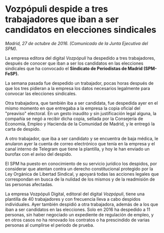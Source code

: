 # Vozpópuli despide a tres trabajadores que iban a ser candidatos en elecciones sindicales

*Madrid, 27 de octubre de 2016. (Comunicado de la Junta Ejecutiva del SPM).*

La empresa editora del digital *Vozpópuli* ha despedido a tres trabajadores, después de conocer que iban a ser los candidatos en las elecciones sindicales que ha convocado el **Sindicato de Periodistas de Madrid (SPM-FeSP).**

La semana pasada fue despedido un trabajador, pocas horas después de que los tres pidieran a la empresa los datos necesarios legalmente para convocar las elecciones sindicales.

Otra trabajadora, que también iba a ser candidata, fue despedida ayer en el mismo momento en que entregaba a la empresa la copia oficial del "preaviso" electoral. En un gesto inaudito y sin justificación legal alguna, la compañía se negó a recibir dicha copia, sellada por la Consejería de Economía, Empleo y Hacienda de la Comunidad de Madrid, y le entregó la carta de despido.

A otro trabajador, que iba a ser candidato y se encuentra de baja médica, le anularon ayer la cuenta de correo electrónico que tenía en la empresa y el canal interno de Telegram que tiene la plantilla, y hoy le han enviado un burofax con el aviso del despido.

El SPM ha puesto en conocimiento de su servicio jurídico los despidos, por considerar que atentan contra un derecho constitucional protegido por la Ley Orgánica de Libertad Sindical, y apoyará todas las acciones legales que correspondan en busca de la nulidad de los mismos y de la readmisión de las personas afectadas.

La empresa Vozpópuli Digital, editoral del digital *Vozpópuli*, tiene una plantilla de 40 trabajadores y con frecuencia lleva a cabo despidos individuales. Ayer también despidió a otra trabajadora, además de a los que iban a ser candidatos en las elecciones. Solo en 2016 ha despedido a 11 personas, sin haber negociado un expediente de regulación de empleo, y en otros casos no ha renovado los contratos o ha prescindido de varias personas al cumplirse el periodo de prueba.
